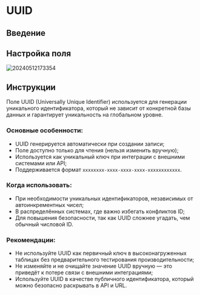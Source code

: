 # UUID

## Введение

## Настройка поля

![20240512173354](https://static-docs.nocobase.com/20240512173354.png)

## Инструкции

Поле UUID (Universally Unique Identifier) используется для генерации уникального идентификатора, 
который не зависит от конкретной базы данных и гарантирует уникальность на глобальном уровне.

### Основные особенности:

- UUID генерируется автоматически при создании записи;
- Поле доступно только для чтения (нельзя изменить вручную);
- Используется как уникальный ключ при интеграции с внешними системами или API;
- Поддерживается формат `xxxxxxxx-xxxx-xxxx-xxxx-xxxxxxxxxxxx`.

### Когда использовать:

- При необходимости уникальных идентификаторов, независимых от автоинкрементных чисел;
- В распределённых системах, где важно избегать конфликтов ID;
- Для повышения безопасности, так как UUID сложнее угадать, чем обычный числовой ID.

### Рекомендации:

- Не используйте UUID как первичный ключ в высоконагруженных таблицах без предварительного тестирования производительности;
- Не изменяйте и не очищайте значение UUID вручную — это приведёт к потере связи с внешними интеграциями;
- Используйте UUID в качестве публичного идентификатора, который можно безопасно раскрывать в API и URL.



